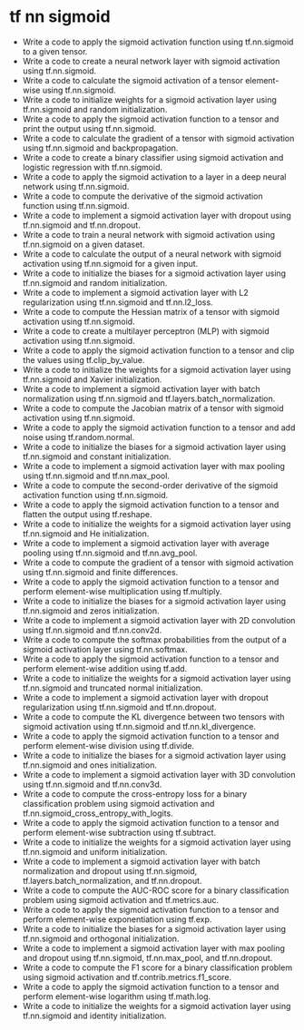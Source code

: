 # tf nn sigmoid

- Write a code to apply the sigmoid activation function using tf.nn.sigmoid to a given tensor.
- Write a code to create a neural network layer with sigmoid activation using tf.nn.sigmoid.
- Write a code to calculate the sigmoid activation of a tensor element-wise using tf.nn.sigmoid.
- Write a code to initialize weights for a sigmoid activation layer using tf.nn.sigmoid and random initialization.
- Write a code to apply the sigmoid activation function to a tensor and print the output using tf.nn.sigmoid.
- Write a code to calculate the gradient of a tensor with sigmoid activation using tf.nn.sigmoid and backpropagation.
- Write a code to create a binary classifier using sigmoid activation and logistic regression with tf.nn.sigmoid.
- Write a code to apply the sigmoid activation to a layer in a deep neural network using tf.nn.sigmoid.
- Write a code to compute the derivative of the sigmoid activation function using tf.nn.sigmoid.
- Write a code to implement a sigmoid activation layer with dropout using tf.nn.sigmoid and tf.nn.dropout.
- Write a code to train a neural network with sigmoid activation using tf.nn.sigmoid on a given dataset.
- Write a code to calculate the output of a neural network with sigmoid activation using tf.nn.sigmoid for a given input.
- Write a code to initialize the biases for a sigmoid activation layer using tf.nn.sigmoid and random initialization.
- Write a code to implement a sigmoid activation layer with L2 regularization using tf.nn.sigmoid and tf.nn.l2_loss.
- Write a code to compute the Hessian matrix of a tensor with sigmoid activation using tf.nn.sigmoid.
- Write a code to create a multilayer perceptron (MLP) with sigmoid activation using tf.nn.sigmoid.
- Write a code to apply the sigmoid activation function to a tensor and clip the values using tf.clip_by_value.
- Write a code to initialize the weights for a sigmoid activation layer using tf.nn.sigmoid and Xavier initialization.
- Write a code to implement a sigmoid activation layer with batch normalization using tf.nn.sigmoid and tf.layers.batch_normalization.
- Write a code to compute the Jacobian matrix of a tensor with sigmoid activation using tf.nn.sigmoid.
- Write a code to apply the sigmoid activation function to a tensor and add noise using tf.random.normal.
- Write a code to initialize the biases for a sigmoid activation layer using tf.nn.sigmoid and constant initialization.
- Write a code to implement a sigmoid activation layer with max pooling using tf.nn.sigmoid and tf.nn.max_pool.
- Write a code to compute the second-order derivative of the sigmoid activation function using tf.nn.sigmoid.
- Write a code to apply the sigmoid activation function to a tensor and flatten the output using tf.reshape.
- Write a code to initialize the weights for a sigmoid activation layer using tf.nn.sigmoid and He initialization.
- Write a code to implement a sigmoid activation layer with average pooling using tf.nn.sigmoid and tf.nn.avg_pool.
- Write a code to compute the gradient of a tensor with sigmoid activation using tf.nn.sigmoid and finite differences.
- Write a code to apply the sigmoid activation function to a tensor and perform element-wise multiplication using tf.multiply.
- Write a code to initialize the biases for a sigmoid activation layer using tf.nn.sigmoid and zeros initialization.
- Write a code to implement a sigmoid activation layer with 2D convolution using tf.nn.sigmoid and tf.nn.conv2d.
- Write a code to compute the softmax probabilities from the output of a sigmoid activation layer using tf.nn.softmax.
- Write a code to apply the sigmoid activation function to a tensor and perform element-wise addition using tf.add.
- Write a code to initialize the weights for a sigmoid activation layer using tf.nn.sigmoid and truncated normal initialization.
- Write a code to implement a sigmoid activation layer with dropout regularization using tf.nn.sigmoid and tf.nn.dropout.
- Write a code to compute the KL divergence between two tensors with sigmoid activation using tf.nn.sigmoid and tf.nn.kl_divergence.
- Write a code to apply the sigmoid activation function to a tensor and perform element-wise division using tf.divide.
- Write a code to initialize the biases for a sigmoid activation layer using tf.nn.sigmoid and ones initialization.
- Write a code to implement a sigmoid activation layer with 3D convolution using tf.nn.sigmoid and tf.nn.conv3d.
- Write a code to compute the cross-entropy loss for a binary classification problem using sigmoid activation and tf.nn.sigmoid_cross_entropy_with_logits.
- Write a code to apply the sigmoid activation function to a tensor and perform element-wise subtraction using tf.subtract.
- Write a code to initialize the weights for a sigmoid activation layer using tf.nn.sigmoid and uniform initialization.
- Write a code to implement a sigmoid activation layer with batch normalization and dropout using tf.nn.sigmoid, tf.layers.batch_normalization, and tf.nn.dropout.
- Write a code to compute the AUC-ROC score for a binary classification problem using sigmoid activation and tf.metrics.auc.
- Write a code to apply the sigmoid activation function to a tensor and perform element-wise exponentiation using tf.exp.
- Write a code to initialize the biases for a sigmoid activation layer using tf.nn.sigmoid and orthogonal initialization.
- Write a code to implement a sigmoid activation layer with max pooling and dropout using tf.nn.sigmoid, tf.nn.max_pool, and tf.nn.dropout.
- Write a code to compute the F1 score for a binary classification problem using sigmoid activation and tf.contrib.metrics.f1_score.
- Write a code to apply the sigmoid activation function to a tensor and perform element-wise logarithm using tf.math.log.
- Write a code to initialize the weights for a sigmoid activation layer using tf.nn.sigmoid and identity initialization.